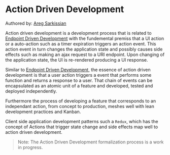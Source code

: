 # Action Driven Development

Authored by: [Areg Sarkissian](https://aregsar.com/about)

Action driven development is a development process that is related to [Endpoint Driven Development](https://alwaysdeployed.com/endpoint-driven-development) with the fundemental premiss that a UI action or a auto-action such as a timer expiration triggers an action event. This action event in turn changes the application state and possibly causes side effects such as making an ajax request to a URI endpoint. Upon changing of the application state, the UI is re-rendered producing a UI response.

Similar to [Endpoint Driven Development](https://alwaysdeployed.com/endpoint-driven-development), the essence of action driven development is that a user action triggers a event that performs some function and returns a response to a user. That chain of events can be encapsulated as an atomic unit of a feature and developed, tested and deployed independently.

Furthermore the process of developing a feature that corresponds to an independant action, from concept to production, meshes well with lean development practices and Kanban.

Client side application development patterns such a `Redux`, which has the concept of Actions that trigger state change and side effects map well to action driven development.

> Note: The Action Driven Development formalization process is a work in progress.